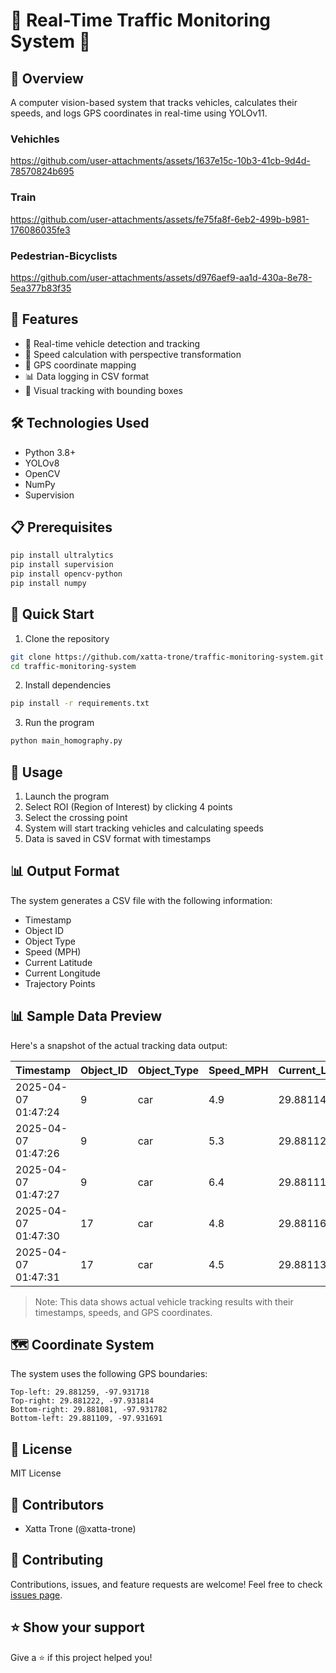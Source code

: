 # 🚗 Real-Time Traffic Monitoring System 🎥

## 📝 Overview
A computer vision-based system that tracks vehicles, calculates their speeds, and logs GPS coordinates in real-time using YOLOv11.



### Vehichles
https://github.com/user-attachments/assets/1637e15c-10b3-41cb-9d4d-78570824b695


### Train
https://github.com/user-attachments/assets/fe75fa8f-6eb2-499b-b981-176086035fe3


### Pedestrian-Bicyclists
https://github.com/user-attachments/assets/d976aef9-aa1d-430a-8e78-5ea377b83f35



## 🌟 Features
- 🎯 Real-time vehicle detection and tracking
- 🚦 Speed calculation with perspective transformation
- 📍 GPS coordinate mapping
- 📊 Data logging in CSV format
- 🎨 Visual tracking with bounding boxes

## 🛠️ Technologies Used
- Python 3.8+
- YOLOv8
- OpenCV
- NumPy
- Supervision

## 📋 Prerequisites
```bash
pip install ultralytics
pip install supervision
pip install opencv-python
pip install numpy
```

## 🚀 Quick Start
1. Clone the repository
```bash
git clone https://github.com/xatta-trone/traffic-monitoring-system.git
cd traffic-monitoring-system
```

2. Install dependencies
```bash
pip install -r requirements.txt
```

3. Run the program
```bash
python main_homography.py
```

## 📸 Usage
1. Launch the program
2. Select ROI (Region of Interest) by clicking 4 points
3. Select the crossing point
4. System will start tracking vehicles and calculating speeds
5. Data is saved in CSV format with timestamps

## 📊 Output Format
The system generates a CSV file with the following information:
- Timestamp
- Object ID
- Object Type
- Speed (MPH)
- Current Latitude
- Current Longitude
- Trajectory Points

## 📊 Sample Data Preview
Here's a snapshot of the actual tracking data output:

| Timestamp           | Object_ID | Object_Type | Speed_MPH | Current_Lat | Current_Long | Trajectory_Points |
|--------------------|-----------|-------------|-----------|-------------|--------------|------------------|
| 2025-04-07 01:47:24| 9         | car         | 4.9       | 29.881146   | -97.931758   | (29.881146, -97.931758) |
| 2025-04-07 01:47:26| 9         | car         | 5.3       | 29.881126   | -97.931749   | (29.881126, -97.931749) |
| 2025-04-07 01:47:27| 9         | car         | 6.4       | 29.881113   | -97.931744   | (29.881113, -97.931744) |
| 2025-04-07 01:47:30| 17        | car         | 4.8       | 29.881164   | -97.931764   | (29.881164, -97.931764) |
| 2025-04-07 01:47:31| 17        | car         | 4.5       | 29.881137   | -97.931754   | (29.881137, -97.931754) |

> Note: This data shows actual vehicle tracking results with their timestamps, speeds, and GPS coordinates.

## 🗺️ Coordinate System
The system uses the following GPS boundaries:
```
Top-left: 29.881259, -97.931718
Top-right: 29.881222, -97.931814
Bottom-right: 29.881081, -97.931782
Bottom-left: 29.881109, -97.931691
```

## 📝 License
MIT License

## 👥 Contributors
- Xatta Trone (@xatta-trone)

## 🤝 Contributing
Contributions, issues, and feature requests are welcome! Feel free to check [issues page](https://github.com/Xatta-Trone/traffic-monitoring-system/issues).

## ⭐ Show your support 
Give a ⭐️ if this project helped you!
